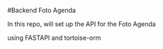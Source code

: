 #Backend Foto Agenda

In this repo, will set up the API for the Foto Agenda

using FASTAPI and tortoise-orm